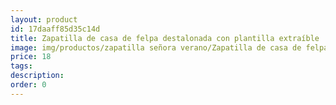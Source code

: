 ```yaml
---
layout: product
id: 17daaff85d35c14d
title: Zapatilla de casa de felpa destalonada con plantilla extraíble
image: img/productos/zapatilla señora verano/Zapatilla de casa de felpa destalonada con plantilla extraíble=18.webp
price: 18
tags: 
description: 
order: 0
---
```

